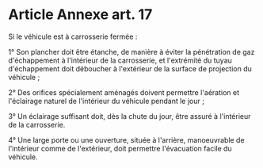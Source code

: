 # Article Annexe art. 17

Si le véhicule est à carrosserie fermée :

1° Son plancher doit être étanche, de manière à éviter la pénétration de gaz d'échappement à l'intérieur de la carrosserie, et l'extrémité du tuyau d'échappement doit déboucher à l'extérieur de la surface de projection du véhicule ;

2° Des orifices spécialement aménagés doivent permettre l'aération et l'éclairage naturel de l'intérieur du véhicule pendant le jour ;

3° Un éclairage suffisant doit, dès la chute du jour, être assuré à l'intérieur de la carrosserie.

4° Une large porte ou une ouverture, située à l'arrière, manoeuvrable de l'intérieur comme de l'extérieur, doit permettre l'évacuation facile du véhicule.
